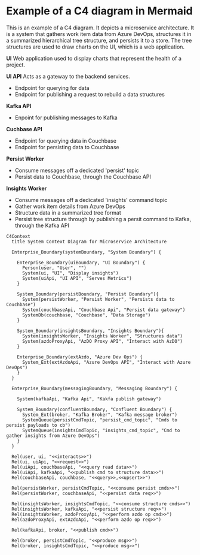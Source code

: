 # Example of a C4 diagram in Mermaid

This is an example of a C4 diagram.
It depicts a microservice architecture. 
It is a system that gathers work item data from Azure DevOps, structures it in a summarized hierarchical tree structure, and persists it to a store.
The tree structures are used to draw charts on the UI, which is a web application.

**UI**
Web application used to display charts that represent the health of a project.

**UI API**
Acts as a gateway to the backend services.
- Endpoint for querying for data
- Endpoint for publishing a request to rebuild a data structures

**Kafka API**
- Enpoint for publishing messages to Kafka

**Cuchbase API**
- Endpoint for querying data in Couchbase
- Endpoint for persisting data to Couchbase

**Persist Worker**
- Consume messages off a dedicated 'persist' topic
- Persist data to Couchbase, through the Couchbase API

**Insights Worker**
- Consume messages off a dedicated 'insights' command topic
- Gather work item details from Azure DevOps
- Structure data in a summarized tree format
- Persist tree structure through by publishing a persit command to Kafka, through the Kafka API

```mermaid
C4Context
  title System Context Diagram for Microservice Architecture

  Enterprise_Boundary(systemBoundary, "System Boundary") {

    Enterprise_Boundary(uiBoundary, "UI Boundary") {
      Person(user, "User", "")
      System(ui, "UI", "Display insights")
      System(uiApi, "UI API", "Serves Metrics")
    }

    System_Boundary(persistBoundary, "Persist Boundary"){
      System(persistWorker, "Persist Worker", "Persists data to Couchbase")
      System(couchbaseApi, "Couchbase Api", "Persist data gateway")
      SystemDb(couchbase, "Couchbase", "Data Storage")
    }

    System_Boundary(insightsBoundary, "Insights Boundary"){
      System(insightsWorker, "Insights Worker", "Structures data")
      System(azdoProxyApi, "AzDO Proxy API", "Interact with AzDO")
    }

    Enterprise_Boundary(extAzdo, "Azure Dev Ops") {
      System_Ext(extAzdoApi, "Azure DevOps API", "Interact with Azure DevOps")
    }
  }

  Enterprise_Boundary(messagingBoundary, "Messaging Boundary") {

    System(kafkaApi, "Kafka Api", "Kakfa publish gateway")

    System_Boundary(confluentBoundary, "Confluent Boundary") {
      System_Ext(broker, "Kafka Broker", "Kafka message broker")
      SystemQueue(persistCmdTopic, "persist_cmd_topic", "Cmds to persist payloads to cb")
      SystemQueue(insightsCmdTopic, "insights_cmd_topic", "Cmd to gather insights from Azure DevOps")
    }
  }

  Rel(user, ui, "<<interacts>>")
  Rel(ui, uiApi, "<<request>>")
  Rel(uiApi, couchbaseApi, "<<query read data>>")
  Rel(uiApi, kafkaApi, "<<publish cmd to structure data>>")
  Rel(couchbaseApi, couchbase, "<<query>>,<<upsert>>")

  Rel(persistWorker, persistCmdTopic, "<<consume persist cmds>>")
  Rel(persistWorker, couchbaseApi, "<<persist data req>>")

  Rel(insightsWorker, insightsCmdTopic, "<<consume structure cmds>>")
  Rel(insightsWorker, kafkaApi, "<<persist structure req>>")
  Rel(insightsWorker, azdoProxyApi, "<<perform azdo op cmd>>")
  Rel(azdoProxyApi, extAzdoApi, "<<perform azdo op req>>")

  Rel(kafkaApi, broker, "<<publish cmd>>")

  Rel(broker, persistCmdTopic, "<<produce msg>>")
  Rel(broker, insightsCmdTopic, "<<produce msg>>")

```
